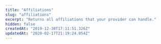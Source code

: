 ```yaml
---
title: "Affiliations"
slug: "affiliations"
excerpt: "Returns all affiliations that your provider can handle."
hidden: false
createdAt: "2019-12-30T17:11:51.326Z"
updatedAt: "2020-02-17T21:19:24.054Z"
---
```

